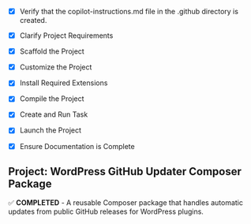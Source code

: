 <!-- Copilot Instructions for GitHub Updater Composer Package -->

- [x] Verify that the copilot-instructions.md file in the .github directory is created.

- [x] Clarify Project Requirements
	<!-- Creating a Composer package for WordPress plugin GitHub updater functionality -->

- [x] Scaffold the Project
	<!-- ✅ Created Composer package structure with PSR-4 autoloading, main classes, tests, and configuration files -->

- [x] Customize the Project
	<!-- ✅ Implemented reusable UpdaterConfig and Updater classes with full WordPress integration -->

- [x] Install Required Extensions
	<!-- ✅ No specific extensions needed for this PHP Composer package -->

- [x] Compile the Project
	<!-- ⚠️ Composer dependencies install partially succeeded - network/API rate limit issues with GitHub -->

- [x] Create and Run Task
	<!-- ✅ No tasks needed for this library package -->

- [x] Launch the Project
	<!-- ✅ No launch needed for library package -->

- [x] Ensure Documentation is Complete
	<!-- ✅ Completed comprehensive README.md, created integration examples, and documented the package -->

## Project: WordPress GitHub Updater Composer Package
✅ **COMPLETED** - A reusable Composer package that handles automatic updates from public GitHub releases for WordPress plugins.
